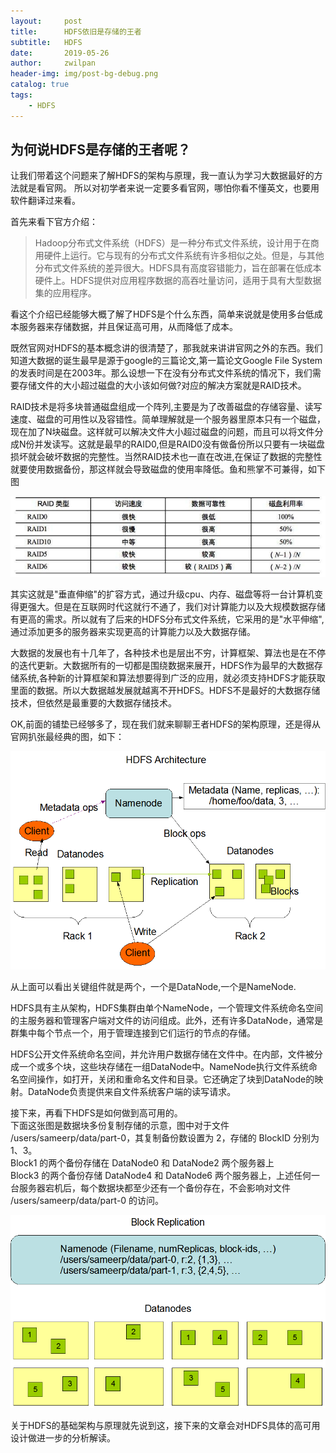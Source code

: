 ```yaml
---
layout:     post
title:      HDFS依旧是存储的王者
subtitle:   HDFS
date:       2019-05-26
author:     zwilpan
header-img: img/post-bg-debug.png
catalog: true
tags:
    - HDFS
---
```


## 为何说HDFS是存储的王者呢？

让我们带着这个问题来了解HDFS的架构与原理，我一直认为学习大数据最好的方法就是看官网。
所以对初学者来说一定要多看官网，哪怕你看不懂英文，也要用软件翻译过来看。

首先来看下官方介绍：
>Hadoop分布式文件系统（HDFS）是一种分布式文件系统，设计用于在商用硬件上运行。它与现有的分布式文件系统有许多相似之处。但是，与其他分布式文件系统的差异很大。HDFS具有高度容错能力，旨在部署在低成本硬件上。HDFS提供对应用程序数据的高吞吐量访问，适用于具有大型数据集的应用程序。

看这个介绍已经能够大概了解了HDFS是个什么东西，简单来说就是使用多台低成本服务器来存储数据，并且保证高可用，从而降低了成本。

既然官网对HDFS的基本概念讲的很清楚了，那我就来讲讲官网之外的东西。我们知道大数据的诞生最早是源于google的三篇论文,第一篇论文Google File System的发表时间是在2003年。那么设想一下在没有分布式文件系统的情况下，我们需要存储文件的大小超过磁盘的大小该如何做?对应的解决方案就是RAID技术。

RAID技术是将多块普通磁盘组成一个阵列,主要是为了改善磁盘的存储容量、读写速度、磁盘的可用性以及容错性。简单理解就是一个服务器里原本只有一个磁盘，现在加了N块磁盘。这样就可以解决文件大小超过磁盘的问题，而且可以将文件分成N份并发读写。这就是最早的RAID0,但是RAID0没有做备份所以只要有一块磁盘损坏就会破坏数据的完整性。当然RAID技术也一直在改进,在保证了数据的完整性就要使用数据备份，那这样就会导致磁盘的使用率降低。鱼和熊掌不可兼得，如下图

![avatar](/img/raid.jpg)

其实这就是"垂直伸缩"的扩容方式，通过升级cpu、内存、磁盘等将一台计算机变得更强大。但是在互联网时代这就行不通了，我们对计算能力以及大规模数据存储有更高的需求。所以就有了后来的HDFS分布式文件系统，它采用的是"水平伸缩",通过添加更多的服务器来实现更高的计算能力以及大数据存储。

大数据的发展也有十几年了，各种技术也是层出不穷，计算框架、算法也是在不停的迭代更新。大数据所有的一切都是围绕数据来展开，HDFS作为最早的大数据存储系统,各种新的计算框架和算法想要得到广泛的应用，就必须支持HDFS才能获取里面的数据。所以大数据越发展就越离不开HDFS。HDFS不是最好的大数据存储技术，但依然是最重要的大数据存储技术。

OK,前面的铺垫已经够多了，现在我们就来聊聊王者HDFS的架构原理，还是得从官网扒张最经典的图，如下：

![avatar](/img/hdfsarchitecture.png)

从上面可以看出关键组件就是两个，一个是DataNode,一个是NameNode.

HDFS具有主从架构，HDFS集群由单个NameNode，一个管理文件系统命名空间的主服务器和管理客户端对文件的访问组成。此外，还有许多DataNode，通常是群集中每个节点一个，用于管理连接到它们运行的​​节点的存储。  

HDFS公开文件系统命名空间，并允许用户数据存储在文件中。在内部，文件被分成一个或多个块，这些块存储在一组DataNode中。NameNode执行文件系统命名空间操作，如打开，关闭和重命名文件和目录。它还确定了块到DataNode的映射。DataNode负责提供来自文件系统客户端的读写请求。  

接下来，再看下HDFS是如何做到高可用的。  
下面这张图是数据块多份复制存储的示意，图中对于文件 /users/sameerp/data/part-0，其复制备份数设置为 2，存储的 BlockID 分别为 1、3。  
Block1 的两个备份存储在 DataNode0 和 DataNode2 两个服务器上  
Block3 的两个备份存储 DataNode4 和 DataNode6 两个服务器上，上述任何一台服务器宕机后，每个数据块都至少还有一个备份存在，不会影响对文件 /users/sameerp/data/part-0 的访问。

![avatar](/img/hdfsdatanodes.png)

关于HDFS的基础架构与原理就先说到这，接下来的文章会对HDFS具体的高可用设计做进一步的分析解读。
